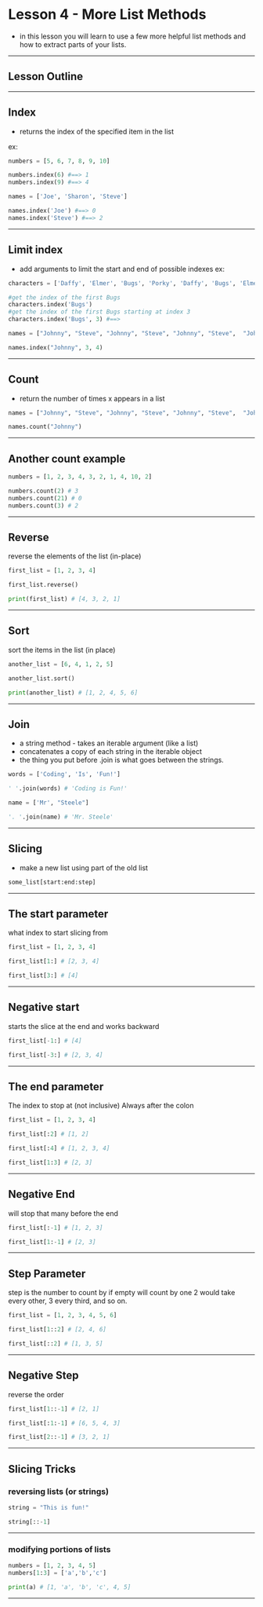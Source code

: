 # Lesson 4 - More List Methods
- in this lesson you will learn to use a few more helpful list methods and how to extract parts of your lists.


---

## Lesson Outline


---

## Index
- returns the index of the specified item in the list

ex:
```python
numbers = [5, 6, 7, 8, 9, 10]

numbers.index(6) #==> 1
numbers.index(9) #==> 4

names = ['Joe', 'Sharon', 'Steve']

names.index('Joe') #==> 0
names.index('Steve') #==> 2

```


---

## Limit index
- add arguments to limit the start and end of possible indexes
ex:
```python
characters = ['Daffy', 'Elmer', 'Bugs', 'Porky', 'Daffy', 'Bugs', 'Elmer']

#get the index of the first Bugs
characters.index('Bugs')
#get the index of the first Bugs starting at index 3
characters.index('Bugs', 3) #==> 

names = ["Johnny", "Steve", "Johnny", "Steve", "Johnny", "Steve",  "Johnny", "Steve", "Johnny", "Steve", "Johnny" ]

names.index("Johnny", 3, 4)
```


---

## Count
- return the number of times x appears in a list

```python
names = ["Johnny", "Steve", "Johnny", "Steve", "Johnny", "Steve",  "Johnny", "Steve", "Johnny", "Steve", "Johnny" ]

names.count("Johnny")
```


---

## Another count example
```python
numbers = [1, 2, 3, 4, 3, 2, 1, 4, 10, 2]

numbers.count(2) # 3
numbers.count(21) # 0
numbers.count(3) # 2
```


---

## Reverse 
reverse the elements of the list (in-place)

```python
first_list = [1, 2, 3, 4]

first_list.reverse()

print(first_list) # [4, 3, 2, 1]
```


---

## Sort
sort the items in the list (in place)
```python
another_list = [6, 4, 1, 2, 5]

another_list.sort()

print(another_list) # [1, 2, 4, 5, 6]
```


---

## Join
- a string method - takes an iterable argument (like a list)
- concatenates a copy of each string in the iterable object
- the thing you put before .join is what goes between the strings.

```python
words = ['Coding', 'Is', 'Fun!']

' '.join(words) # 'Coding is Fun!'

name = ['Mr', "Steele"]

'. '.join(name) # 'Mr. Steele'
```


---

## Slicing
- make a new list using part of the old list

```python
some_list[start:end:step]
```


---

## The start parameter
what index to start slicing from
```python
first_list = [1, 2, 3, 4]

first_list[1:] # [2, 3, 4]

first_list[3:] # [4]
```


---

## Negative start
starts the slice at the end and works backward

```python
first_list[-1:] # [4]

first_list[-3:] # [2, 3, 4]
``` 


---

## The end parameter
The index to stop at  (not inclusive)
Always after the colon

```python
first_list = [1, 2, 3, 4]

first_list[:2] # [1, 2]

first_list[:4] # [1, 2, 3, 4]

first_list[1:3] # [2, 3]
```


---

## Negative End
will stop that many before the end
```python
first_list[:-1] # [1, 2, 3]

first_list[1:-1] # [2, 3]
```


---

## Step Parameter
step is the number to count by
if empty will count by one
2 would take every other, 3 every third, and so on.

```python
first_list = [1, 2, 3, 4, 5, 6]

first_list[1::2] # [2, 4, 6]

first_list[::2] # [1, 3, 5]
```


---


## Negative Step
reverse the order
```python
first_list[1::-1] # [2, 1]

first_list[:1:-1] # [6, 5, 4, 3]

first_list[2::-1] # [3, 2, 1]
```


---

## Slicing Tricks
### reversing lists (or strings)

```python
string = "This is fun!"

string[::-1]
```


---

### modifying portions of lists
```python
numbers = [1, 2, 3, 4, 5]
numbers[1:3] = ['a','b','c']

print(a) # [1, 'a', 'b', 'c', 4, 5]
```


---







